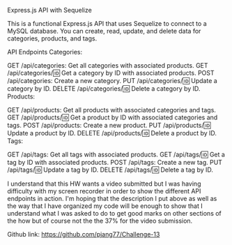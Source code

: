 Express.js API with Sequelize

This is a functional Express.js API that uses Sequelize to connect to a MySQL database. You can create, read, update, and delete data for categories, products, and tags.

API Endpoints
Categories:

GET /api/categories: Get all categories with associated products.
GET /api/categories/:id: Get a category by ID with associated products.
POST /api/categories: Create a new category.
PUT /api/categories/:id: Update a category by ID.
DELETE /api/categories/:id: Delete a category by ID.
Products:

GET /api/products: Get all products with associated categories and tags.
GET /api/products/:id: Get a product by ID with associated categories and tags.
POST /api/products: Create a new product.
PUT /api/products/:id: Update a product by ID.
DELETE /api/products/:id: Delete a product by ID.
Tags:

GET /api/tags: Get all tags with associated products.
GET /api/tags/:id: Get a tag by ID with associated products.
POST /api/tags: Create a new tag.
PUT /api/tags/:id: Update a tag by ID.
DELETE /api/tags/:id: Delete a tag by ID.

I understand that this HW wants a video submitted but I was having difficulty with my screen recorder in order to show the different API endpoints in action. I'm hoping that the description I put above as well as the way that I have organized my code will be enough to show that I understand what I was asked to do to get good marks on other sections of the how but of course not the the 37% for the video submission.

Github link: https://github.com/pjang77/Challenge-13
